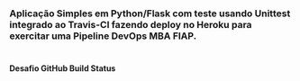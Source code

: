 ### Aplicação Simples em  Python/Flask com teste usando Unittest integrado ao Travis-CI fazendo deploy no Heroku para exercitar uma Pipeline DevOps MBA FIAP.
#
**Desafio GitHub Build Status** 